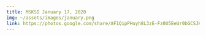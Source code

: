 ```yaml
---
title: MSKSI January 17, 2020
img: ~/assets/images/january.png
link: https://photos.google.com/share/AF1QipPHuyh8L3zE-Fz0U5EeUr0bGCSJK2vu1ZZ5_hi6fVtLBVEJLp7QLtIXP1CT07SrMA?key=YXpJSnNuMlM5Ql8zeTREeXpSQ0RYRWlQTkdENnF3
---
```

